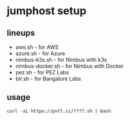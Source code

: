 
# jumphost setup
## lineups
- aws.sh - for AWS
- azure.sh - for Azure
- nimbus-k3s.sh - for Nimbus with k3s
- nimbus-docker.sh - for Nimbus with Docker
- pez.sh - for PEZ Labs
- blr.sh - for Bangalore Labs

## usage
```
curl -sL https://pvtl.cc/????.sh | bash
```


